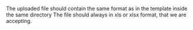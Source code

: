 <!-- the file upload -->
The uploaded file should contain the same format as in the template inside the same directory
The file should always in xls or xlsx format, that we are accepting.
